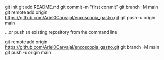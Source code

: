 git init
git add README.md
git commit -m "first commit"
git branch -M main
git remote add origin https://github.com/ArielOCarvajal/endoscopia_gastro.git
git push -u origin main

…or push an existing repository from the command line

git remote add origin https://github.com/ArielOCarvajal/endoscopia_gastro.git
git branch -M main
git push -u origin main
